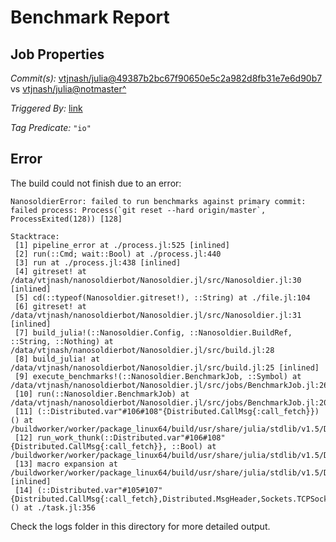 # Benchmark Report

## Job Properties

*Commit(s):* [vtjnash/julia@49387b2bc67f90650e5c2a982d8fb31e7e6d90b7](https://github.com/vtjnash/julia/commit/49387b2bc67f90650e5c2a982d8fb31e7e6d90b7) vs [vtjnash/julia@notmaster^](https://github.com/vtjnash/julia/commit/notmaster^)

*Triggered By:* [link](https://github.com/vtjnash/julia/commit/49387b2bc67f90650e5c2a982d8fb31e7e6d90b7#commitcomment-47821652)

*Tag Predicate:* `"io"`

## Error

The build could not finish due to an error:

```
NanosoldierError: failed to run benchmarks against primary commit: failed process: Process(`git reset --hard origin/master`, ProcessExited(128)) [128]

Stacktrace:
 [1] pipeline_error at ./process.jl:525 [inlined]
 [2] run(::Cmd; wait::Bool) at ./process.jl:440
 [3] run at ./process.jl:438 [inlined]
 [4] gitreset! at /data/vtjnash/nanosoldierbot/Nanosoldier.jl/src/Nanosoldier.jl:30 [inlined]
 [5] cd(::typeof(Nanosoldier.gitreset!), ::String) at ./file.jl:104
 [6] gitreset! at /data/vtjnash/nanosoldierbot/Nanosoldier.jl/src/Nanosoldier.jl:31 [inlined]
 [7] build_julia!(::Nanosoldier.Config, ::Nanosoldier.BuildRef, ::String, ::Nothing) at /data/vtjnash/nanosoldierbot/Nanosoldier.jl/src/build.jl:28
 [8] build_julia! at /data/vtjnash/nanosoldierbot/Nanosoldier.jl/src/build.jl:25 [inlined]
 [9] execute_benchmarks!(::Nanosoldier.BenchmarkJob, ::Symbol) at /data/vtjnash/nanosoldierbot/Nanosoldier.jl/src/jobs/BenchmarkJob.jl:267
 [10] run(::Nanosoldier.BenchmarkJob) at /data/vtjnash/nanosoldierbot/Nanosoldier.jl/src/jobs/BenchmarkJob.jl:202
 [11] (::Distributed.var"#106#108"{Distributed.CallMsg{:call_fetch}})() at /buildworker/worker/package_linux64/build/usr/share/julia/stdlib/v1.5/Distributed/src/process_messages.jl:294
 [12] run_work_thunk(::Distributed.var"#106#108"{Distributed.CallMsg{:call_fetch}}, ::Bool) at /buildworker/worker/package_linux64/build/usr/share/julia/stdlib/v1.5/Distributed/src/process_messages.jl:79
 [13] macro expansion at /buildworker/worker/package_linux64/build/usr/share/julia/stdlib/v1.5/Distributed/src/process_messages.jl:294 [inlined]
 [14] (::Distributed.var"#105#107"{Distributed.CallMsg{:call_fetch},Distributed.MsgHeader,Sockets.TCPSocket})() at ./task.jl:356
```

Check the logs folder in this directory for more detailed output.

